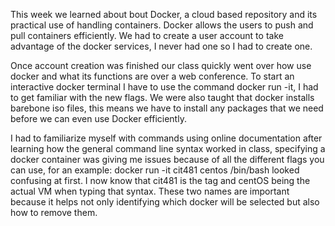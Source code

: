   This week we learned about bout Docker, a cloud based repository and its practical use of handling containers. Docker allows the users to 
push and pull containers efficiently. We had to create a user account to take advantage of the docker services, I never had one so 
I had to create one. 

  Once account creation was finished our class quickly went over how use docker and what its functions are over a web conference.
To start an interactive docker terminal I have to use the command docker run -it, I had to get familiar with the new flags. We were also
taught that docker installs barebone iso files, this means we have to install any packages that we need before we can even use Docker
efficiently. 

  I had to familiarize myself with commands using online documentation after learning how the general command line syntax worked in class, specifying a docker container was giving me issues because of all the different flags you can use, for an example: docker run -it cit481 centos /bin/bash looked confusing at first. I now know that cit481 is the tag and centOS being the actual VM when typing that syntax. These
two names are important because it helps not only identifying which docker will be selected but also how to remove them.

